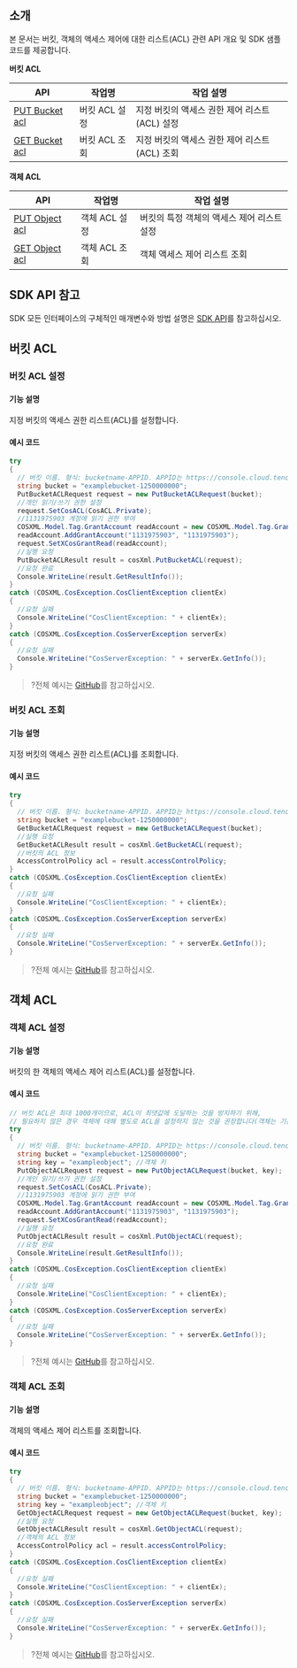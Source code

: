 ## 소개

본 문서는 버킷, 객체의 액세스 제어에 대한 리스트(ACL) 관련 API 개요 및 SDK 샘플 코드를 제공합니다.

**버킷 ACL**

| API                                                          | 작업명         | 작업 설명                             |
| ------------------------------------------------------------ | -------------- | --------------------------------------- |
| [PUT Bucket acl](https://intl.cloud.tencent.com/document/product/436/7737) | 버킷 ACL 설정 | 지정 버킷의 액세스 권한 제어 리스트(ACL) 설정 |
| [GET Bucket acl](https://intl.cloud.tencent.com/document/product/436/7733) |버킷 ACL 조회 | 지정 버킷의 액세스 권한 제어 리스트(ACL) 조회 |

**객체 ACL**

| API                                                          | 작업명       | 작업 설명                                      |
| ------------------------------------------------------------ | ------------ | --------------------------------------------- |
| [PUT Object acl](https://intl.cloud.tencent.com/document/product/436/7748) | 객체 ACL 설정 | 버킷의 특정 객체의 액세스 제어 리스트 설정 |
| [GET Object acl](https://intl.cloud.tencent.com/document/product/436/7744) | 객체 ACL 조회 | 객체 액세스 제어 리스트 조회             |

## SDK API 참고

SDK 모든 인터페이스의 구체적인 매개변수와 방법 설명은 [SDK API](https://cos-dotnet-sdk-doc-1253960454.file.myqcloud.com/)를 참고하십시오.


## 버킷 ACL

### 버킷 ACL 설정

#### 기능 설명

지정 버킷의 액세스 권한 리스트(ACL)를 설정합니다.

#### 예시 코드

[//]: # (.cssg-snippet-put-bucket-acl)
```cs
try
{
  // 버킷 이름. 형식: bucketname-APPID. APPID는 https://console.cloud.tencent.com/developer를 참고하십시오.
  string bucket = "examplebucket-1250000000";
  PutBucketACLRequest request = new PutBucketACLRequest(bucket);
  //개인 읽기/쓰기 권한 설정
  request.SetCosACL(CosACL.Private);
  //1131975903 계정에 읽기 권한 부여
  COSXML.Model.Tag.GrantAccount readAccount = new COSXML.Model.Tag.GrantAccount();
  readAccount.AddGrantAccount("1131975903", "1131975903");
  request.SetXCosGrantRead(readAccount);
  //실행 요청
  PutBucketACLResult result = cosXml.PutBucketACL(request);
  //요청 완료
  Console.WriteLine(result.GetResultInfo());
}
catch (COSXML.CosException.CosClientException clientEx)
{
  //요청 실패
  Console.WriteLine("CosClientException: " + clientEx);
}
catch (COSXML.CosException.CosServerException serverEx)
{
  //요청 실패
  Console.WriteLine("CosServerException: " + serverEx.GetInfo());
}
```

>?전체 예시는 [GitHub](https://github.com/tencentyun/cos-snippets/tree/master/dotnet/dist/BucketACL.cs)를 참고하십시오.

### 버킷 ACL 조회

#### 기능 설명

지정 버킷의 액세스 권한 리스트(ACL)를 조회합니다.

#### 예시 코드

[//]: # (.cssg-snippet-get-bucket-acl)
```cs
try
{
  // 버킷 이름. 형식: bucketname-APPID. APPID는 https://console.cloud.tencent.com/developer를 참고하십시오.
  string bucket = "examplebucket-1250000000";
  GetBucketACLRequest request = new GetBucketACLRequest(bucket);
  //실행 요청
  GetBucketACLResult result = cosXml.GetBucketACL(request);
  //버킷의 ACL 정보
  AccessControlPolicy acl = result.accessControlPolicy;
}
catch (COSXML.CosException.CosClientException clientEx)
{
  //요청 실패
  Console.WriteLine("CosClientException: " + clientEx);
}
catch (COSXML.CosException.CosServerException serverEx)
{
  //요청 실패
  Console.WriteLine("CosServerException: " + serverEx.GetInfo());
}
```

>?전체 예시는 [GitHub](https://github.com/tencentyun/cos-snippets/tree/master/dotnet/dist/BucketACL.cs)를 참고하십시오.

## 객체 ACL

### 객체 ACL 설정

#### 기능 설명

버킷의 한 객체의 액세스 제어 리스트(ACL)를 설정합니다.

#### 예시 코드

[//]: # (.cssg-snippet-put-object-acl)
```cs
// 버킷 ACL은 최대 1000개이므로, ACL이 최댓값에 도달하는 것을 방지하기 위해,
// 필요하지 않은 경우 객체에 대해 별도로 ACL을 설정하지 않는 것을 권장합니다(객체는 기본적으로 bucket 권한을 상속함).
try
{
  // 버킷 이름. 형식: bucketname-APPID. APPID는 https://console.cloud.tencent.com/developer를 참고하십시오.
  string bucket = "examplebucket-1250000000";
  string key = "exampleobject"; //객체 키
  PutObjectACLRequest request = new PutObjectACLRequest(bucket, key);
  //개인 읽기/쓰기 권한 설정 
  request.SetCosACL(CosACL.Private);
  //1131975903 계정에 읽기 권한 부여 
  COSXML.Model.Tag.GrantAccount readAccount = new COSXML.Model.Tag.GrantAccount();
  readAccount.AddGrantAccount("1131975903", "1131975903");
  request.SetXCosGrantRead(readAccount);
  //실행 요청
  PutObjectACLResult result = cosXml.PutObjectACL(request);
  //요청 완료
  Console.WriteLine(result.GetResultInfo());
}
catch (COSXML.CosException.CosClientException clientEx)
{
  //요청 실패
  Console.WriteLine("CosClientException: " + clientEx);
}
catch (COSXML.CosException.CosServerException serverEx)
{
  //요청 실패
  Console.WriteLine("CosServerException: " + serverEx.GetInfo());
}
```

>?전체 예시는 [GitHub](https://github.com/tencentyun/cos-snippets/tree/master/dotnet/dist/ObjectACL.cs)를 참고하십시오.

### 객체 ACL 조회

#### 기능 설명

객체의 액세스 제어 리스트를 조회합니다.

#### 예시 코드

[//]: # (.cssg-snippet-get-object-acl)
```cs
try
{
  // 버킷 이름. 형식: bucketname-APPID. APPID는 https://console.cloud.tencent.com/developer를 참고하십시오.
  string bucket = "examplebucket-1250000000";
  string key = "exampleobject"; //객체 키
  GetObjectACLRequest request = new GetObjectACLRequest(bucket, key);
  //실행 요청
  GetObjectACLResult result = cosXml.GetObjectACL(request);
  //객체의 ACL 정보
  AccessControlPolicy acl = result.accessControlPolicy;
}
catch (COSXML.CosException.CosClientException clientEx)
{
  //요청 실패
  Console.WriteLine("CosClientException: " + clientEx);
}
catch (COSXML.CosException.CosServerException serverEx)
{
  //요청 실패
  Console.WriteLine("CosServerException: " + serverEx.GetInfo());
}
```
>?전체 예시는 [GitHub](https://github.com/tencentyun/cos-snippets/tree/master/dotnet/dist/ObjectACL.cs)를 참고하십시오.



